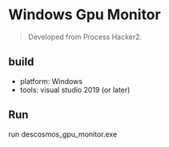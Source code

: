 # Windows Gpu Monitor
> Developed from Process Hacker2.

## build
- platform: Windows
- tools: visual studio 2019 (or later)

## Run
run descosmos_gpu_monitor.exe
